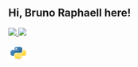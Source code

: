 ## Hi, Bruno Raphaell here!
 <div>
  <a href="https://github.com/BrunoRaphaell">
  <img height="180em" src="https://github-readme-stats.vercel.app/api?username=BrunoRaphaell&show_icons=true&theme=dracula&include_all_commits=true&count_private=true"/>
  <img height="180em" src="https://github-readme-stats.vercel.app/api/top-langs/?username=BrunoRaphaell&layout=compact&langs_count=16&theme=dracula"/>
<div>
<div style="display: inline_block"><br>
  <img align="center" alt="Rafa-Python" height="30" width="40" src="https://raw.githubusercontent.com/devicons/devicon/master/icons/python/python-original.svg">
</div>
